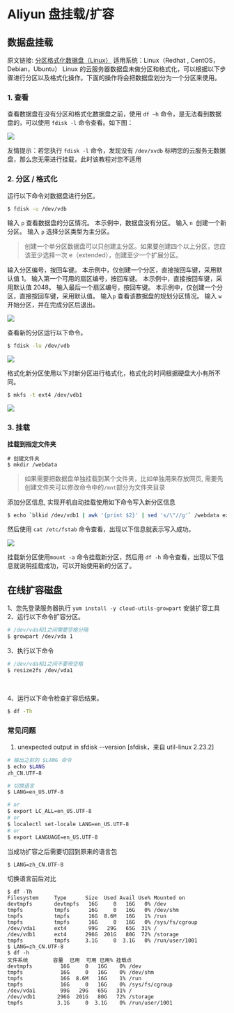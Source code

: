 # Aliyun 盘挂载/扩容

## 数据盘挂载

原文链接: [分区格式化数据盘（Linux）](https://help.aliyun.com/document_detail/25426.html)
适用系统：Linux（Redhat , CentOS，Debian，Ubuntu）
Linux 的云服务器数据盘未做分区和格式化，可以根据以下步骤进行分区以及格式化操作。下面的操作将会把数据盘划分为一个分区来使用。

### 1. 查看

查看数据盘在没有分区和格式化数据盘之前，使用 `df –h` 命令，是无法看到数据盘的，可以使用 `fdisk -l` 命令查看。如下图：


![](https://file.wulicode.com/note/2021/10-23/11-25-29645.png)


友情提示：若您执行 `fdisk -l` 命令，发现没有 `/dev/xvdb` 标明您的云服务无数据盘，那么您无需进行挂载，此时该教程对您不适用

### 2. 分区 / 格式化

运行以下命令对数据盘进行分区。

```bash
$ fdisk -u /dev/vdb
```

输入 `p` 查看数据盘的分区情况。
本示例中，数据盘没有分区。
输入 `n `创建一个新分区。
输入 `p` 选择分区类型为主分区。

> 创建一个单分区数据盘可以只创建主分区。如果要创建四个以上分区，您应该至少选择一次 e（extended），创建至少一个扩展分区。

输入分区编号，按回车键。
本示例中，仅创建一个分区，直接按回车键，采用默认值 1。
输入第一个可用的扇区编号，按回车键。
本示例中，直接按回车键，采用默认值 2048。
输入最后一个扇区编号，按回车键。
本示例中，仅创建一个分区，直接按回车键，采用默认值。
输入`p` 查看该数据盘的规划分区情况。
输入 `w` 开始分区，并在完成分区后退出。


![](https://file.wulicode.com/note/2021/10-23/11-25-40578.png)


查看新的分区运行以下命令。

```bash
$ fdisk -lu /dev/vdb
```

![](https://file.wulicode.com/note/2021/10-23/11-26-01562.png)


格式化新分区使用以下对新分区进行格式化，格式化的时间根据硬盘大小有所不同。

```bash
$ mkfs -t ext4 /dev/vdb1
```

![](https://file.wulicode.com/note/2021/10-23/11-26-10084.png)


### 3. 挂载

**挂载到指定文件夹**

```
# 创建文件夹
$ mkdir /webdata
```

> 如果需要把数据盘单独挂载到某个文件夹，比如单独用来存放网页, 需要先创建文件夹可以修改命令中的`/mnt`部分为文件夹目录

添加分区信息, 实现开机自动挂载使用如下命令写入新分区信息

```bash
$ echo `blkid /dev/vdb1 | awk '{print $2}' | sed 's/\"//g'` /webdata ext4 defaults 0 0 >> /etc/fstab
```

然后使用 `cat /etc/fstab` 命令查看，出现以下信息就表示写入成功。


![](https://file.wulicode.com/note/2021/10-23/11-26-21424.png)


挂载新分区使用`mount -a`
命令挂载新分区，然后用 `df -h` 命令查看，出现以下信息就说明挂载成功，可以开始使用新的分区了。
​

## 在线扩容磁盘

1、您先登录服务器执行 `yum install -y cloud-utils-growpart` 安装扩容工具
2、运行以下命令扩容分区。

```bash
# /dev/vda和1之间需要空格分隔
$ growpart /dev/vda 1
```

3、执行以下命令

```bash
# /dev/vda和1之间不要带空格
$ resize2fs /dev/vda1
```

​

4、运行以下命令检查扩容后结果。

```bash
$ df -Th
```

### 常见问题

1. unexpected output in sfdisk --version [sfdisk，来自 util-linux 2.23.2]

```bash
# 输出之前的 $LANG 命令
$ echo $LANG
zh_CN.UTF-8

# 切换语言
$ LANG=en_US.UTF-8

# or
$ export LC_ALL=en_US.UTF-8
# or
$ localectl set-locale LANG=en_US.UTF-8
# or
$ export LANGUAGE=en_US.UTF-8
```

当成功扩容之后需要切回到原来的语言包
​

```bash
$ LANG=zh_CN.UTF-8
```

切换语言前后对比

```shell
$ df -Th
Filesystem     Type      Size  Used Avail Use% Mounted on
devtmpfs       devtmpfs   16G     0   16G   0% /dev
tmpfs          tmpfs      16G     0   16G   0% /dev/shm
tmpfs          tmpfs      16G  8.6M   16G   1% /run
tmpfs          tmpfs      16G     0   16G   0% /sys/fs/cgroup
/dev/vda1      ext4       99G   29G   65G  31% /
/dev/vdb1      ext4      296G  201G   80G  72% /storage
tmpfs          tmpfs     3.1G     0  3.1G   0% /run/user/1001
$ LANG=zh_CN.UTF-8
$ df -h
文件系统        容量  已用  可用 已用% 挂载点
devtmpfs         16G     0   16G    0% /dev
tmpfs            16G     0   16G    0% /dev/shm
tmpfs            16G  8.6M   16G    1% /run
tmpfs            16G     0   16G    0% /sys/fs/cgroup
/dev/vda1        99G   29G   65G   31% /
/dev/vdb1       296G  201G   80G   72% /storage
tmpfs           3.1G     0  3.1G    0% /run/user/1001
```
